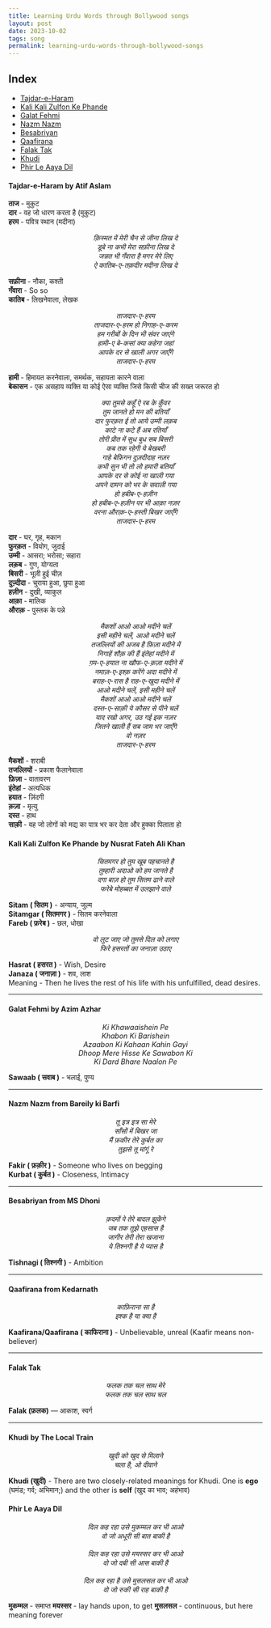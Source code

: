 ```yaml
---
title: Learning Urdu Words through Bollywood songs
layout: post
date: 2023-10-02
tags: song
permalink: learning-urdu-words-through-bollywood-songs
---
```


## Index
* [Tajdar-e-Haram](#tajdaar)
* [Kali Kali Zulfon Ke Phande](#kali)
* [Galat Fehmi](#galat)
* [Nazm Nazm](#nazm)
* [Besabriyan](#besabriyan)
* [Qaafirana](#qaafirana)
* [Falak Tak](#falak)
* [Khudi](#khudi)
* [Phir Le Aaya Dil](#phir)

#### <a name="tajdaar"></a>Tajdar-e-Haram by Atif Aslam

**ताज** - मुकुट<br>
**दार** - वह जो धारण करता है (मुकुट)<br>
**हरम** - पवित्र स्थान (मदीना)

<p style="text-align: center;">
	<i>
		क़िस्मत में मेरी चैन से जीना लिख दे<br>
		डूबे ना कभी मेरा <span class="span-class-yellow">सफ़ीना</span> लिख दे<br>
		जन्नत भी <span class="span-class-yellow">गँवारा</span> है मगर मेरे लिए<br>
		ऐ <span class="span-class-yellow">कातिब</span>-ए-तक़दीर मदीना लिख दे<br>
	</i>
</p>

**सफ़ीना** - नौका, कश्ती<br>
**गँवारा** - So so<br>
**कातिब** - लिखनेवाला, लेखक

<p style="text-align: center;">
	<i>
		ताजदार-ए-हरम<br>
		ताजदार-ए-हरम हो निगाह-ए-करम<br>
		हम गरीबों के दिन भी संवर जाएंगे<br>
		<span class="span-class-yellow">हामी-ए</span> <span class="span-class-yellow">बे-कसां</span> क्या कहेगा जहां<br>
		आपके दर से खाली अगर जाएँगे<br>
		ताजदार-ए-हरम
	</i>
</p>

**हामी** - हिमायत करनेवाला, समर्थक, सहायता कारने वाला<br>
**बेकासन** - एक असहाय व्यक्ति या कोई ऐसा व्यक्ति जिसे किसी चीज की सख्त जरूरत हो

<p style="text-align: center;">
	<i>
		क्या तुमसे कहूँ ऐ रब के कुँवर<br>
		तुम जानते हो मन की बतियाँ<br>
		<span class="span-class-yellow">दार</span> <span class="span-class-yellow">फुरक़त</span> ई तो आये <span class="span-class-yellow">उम्मी</span> <span class="span-class-yellow">लक़ब</span><br>
		काटे ना कटे हैं अब रतियाँ<br>
		तोरी प्रीत में सुध बुध सब <span class="span-class-yellow">बिसरी</span><br>
		कब तक रहेगी ये बेखबरी<br>
		गाहे बेफ़िगन <span class="span-class-yellow">दुज़दीदाह</span> नज़र<br>
		कभी सुन भी तो लो हमारी बतियाँ<br>
		आपके दर से कोई ना खाली गया<br>
		अपने दामन को भर के सवाली गया<br>
		हो हबीब-ए-हज़ीन<br>
		हो हबीब-ए-<span class="span-class-yellow">हज़ीन</span> पर भी <span class="span-class-yellow">आक़ा</span> नज़र<br>
		वरना <span class="span-class-yellow">औराक़</span>-ए-हस्ती बिखर जाएँगे<br>
		ताजदार-ए-हरम
	</i>
</p>

**दार** - घर, गृह, मकान<br>
**फुरक़त** - वियोग, जुदाई<br>
**उम्मी** - आसरा; भरोसा; सहारा<br>
**लक़ब** - गुण, योग्यता<br>
**बिसरी** - भूली हुई चीज़<br>
**दुज़्दीदा** - चुराया हुआ, छुपा हुआ<br>
**हज़ीन** - दुखी, व्याकुल<br>
**आक़ा** - मालिक<br>
**औराक़** - पुस्तक के पन्ने

<p style="text-align: center;">
	<i>
		<span class="span-class-yellow">मैकशों</span> आओ आओ मदीने चलें<br>
		इसी महीने चलें, आओ मदीने चलें<br>
		<span class="span-class-yellow">तजल्लियों</span> की अजब है <span class="span-class-yellow">फ़िज़ा</span> मदीने में<br>
		निगाहें शौक़ की हैं <span class="span-class-yellow">इंतेहां</span> मदीने में<br>
		ग़म-ए-<span class="span-class-yellow">हयात</span> ना खौफ-ए-<span class="span-class-yellow">क़ज़ा</span> मदीने में<br>
		नमाज़-ए-इश्क़ करेंगे अदा मदीने में<br>
		बराह-ए-रास है राह-ए-खुदा मदीने में<br>
		आओ मदीने चलें, इसी महीने चलें<br>
		मैकशों आओ आओ मदीने चलें<br>
		<span class="span-class-yellow">दस्त</span>-ए-<span class="span-class-yellow">साक़ी</span> ये कौसर से पीने चलें<br>
		याद रखो अगर, उठ गई इक नज़र<br>
		जितने खाली हैं सब जाम भर जाएँगे<br>
		वो नज़र<br>
		ताजदार-ए-हरम
	</i>
</p>

**मैकशों** - शराबी<br>
**तजल्लियों** - प्रकाश फैलानेवाला<br>
**फ़िज़ा** - वातावरण<br>
**इंतेहां** - अत्यधिक<br>
**हयात** - ज़िंदगी<br>
**क़ज़ा** - मृत्यु<br>
**दस्त** - हाथ<br>
**साक़ी** - वह जो लोगों को मद्य का पात्र भर कर देता और हुक्का पिलाता हो

#### <a name="kali"></a>Kali Kali Zulfon Ke Phande by Nusrat Fateh Ali Khan

<p style="text-align: center;">
	<i>
		<span class="span-class-yellow">सितमगर</span> हो तुम खूब पहचानते है<br>
		तुम्हारी अदाओ को हम जानते है<br>
		दगा बाज़ हो तुम <span class="span-class-yellow">सितम</span> ढाने वाले<br>
		<span class="span-class-yellow">फरेबे</span> मोहब्बत में उलझाने वाले
	</i>
</p>

**Sitam ( सितम )** - अन्याय, जुल्म<br>
**Sitamgar ( सितमगर )** - सितम करनेवाला<br>
**Fareb ( फ़रेब )** - छल, धोखा

<p style="text-align: center;">
	<i>
		वो लुट जाए जो तुमसे दिल को लगाए <br>
		फिरे <span class="span-class-yellow">हसरतों</span> का <span class="span-class-yellow">जनाज़ा</span> उठाए 
	</i>
</p>

**Hasrat ( हसरत )** - Wish, Desire <br>
**Janaza ( जनाज़ा )** - शव, लाश<br>
Meaning - Then he lives the rest of his life with his unfulfilled, dead desires.<br>

<hr>

#### <a name="galat"></a>Galat Fehmi by Azim Azhar

<p style="text-align: center;">
	<i>
		Ki Khawaaishein Pe<br>
		Khabon Ki Barishein<br>
		Azaabon Ki Kahaan Kahin Gayi<br>
		Dhoop Mere Hisse Ke <span class="span-class-yellow">Sawabon</span> Ki<br>
		Ki Dard Bhare Naalon Pe
	</i>
</p>

**Sawaab ( सवाब )** - भलाई, पुण्य<br>

<hr>

#### <a name="nazm"></a>Nazm Nazm from Bareily ki Barfi

<p style="text-align: center;">
	<i>
		तू इत्र इत्र सा मेरे<br>
		साँसों में बिखर जा<br>
		मैं <span class="span-class-yellow">फ़कीर</span> तेरे <span class="span-class-yellow">कुर्बत</span> का<br>
		तुझसे तू मांगूं रे
	</i>
</p>

**Fakir ( फ़क़ीर )** - Someone who lives on begging<br>
**Kurbat ( कुर्बत )** - Closeness, Intimacy

<hr>

#### <a name="besabriyan"></a>Besabriyan from MS Dhoni

<p style="text-align: center;">
	<i>
		क़दमों पे तेरे बादल झुकेंगे<br>
		जब तक तुझे एहसास है<br>
		जागीर तेरी तेरा खजाना<br>
		ये <span class="span-class-yellow">तिश्नगी</span> है ये प्यास है
	</i>
</p>

**Tishnagi ( तिश्नगी )** - Ambition

<hr>

#### <a name="qaafirana"></a>Qaafirana from Kedarnath

<p style="text-align: center;">
	<i>
		<span class="span-class-yellow">काफ़िराना</span> सा है<br>
		इश्क है या क्या है<br>
	</i>
</p>

**Kaafirana/Qaafirana ( काफिराना )** - Unbelievable, unreal (Kaafir means non-believer)

<hr>

#### <a name="falak"></a>Falak Tak

<p style="text-align: center;">
	<i>
		<span class="span-class-yellow">फलक</span> तक चल साथ मेरे<br>
		<span class="span-class-yellow">फलक</span> तक चल साथ चल
	</i>
</p>

**Falak (फ़लक)** — आकाश, स्वर्ग

<hr>

#### <a name="khudi"></a>Khudi by The Local Train

<p style="text-align: center;">
	<i>
		<span class="span-class-yellow">खुदी</span> को खुद से मिलाने<br>
		चला है, ओ दीवाने
	</i>
</p>

**Khudi (खुदी)** - There are two closely-related meanings for Khudi. One is **ego** (घमंड; गर्व; अभिमान;) and the other is **self** (खुद का भाव; अहंभाव)

#### <a name="phir"></a>Phir Le Aaya Dil

<p style="text-align: center;">
	<i>
		दिल कह रहा उसे <span class="span-class-yellow">मुकम्मल</span> कर भी आओ <br>
		वो जो अधूरी सी बात बाकी है<br><br>
		दिल कह रहा उसे <span class="span-class-yellow">मयस्सर</span> कर भी आओ<br>
		वो जो दबी सी आस बाकी है<br><br>
		दिल कह रहा है उसे <span class="span-class-yellow">मुसलसल</span> कर भी आओ<br>
		वो जो रुकी सी राह बाकी है<br>
	</i>
</p>

**मुकम्मल** - समाप्त
**मयस्सर** - lay hands upon, to get
**मुसलसल** - continuous, but here meaning forever